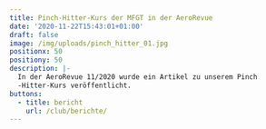 ```yaml
---
title: Pinch-Hitter-Kurs der MFGT in der AeroRevue
date: '2020-11-22T15:43:01+01:00'
draft: false
image: /img/uploads/pinch_hitter_01.jpg
positionx: 50
positiony: 50
description: |-
  In der AeroRevue 11/2020 wurde ein Artikel zu unserem Pinch 
  -Hitter-Kurs veröffentlicht.
buttons:
  - title: bericht
    url: /club/berichte/
---
```


